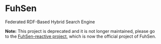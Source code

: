# FuhSen
Federated RDF-Based Hybrid Search Engine

**Note:** This project is deprecated and it is not longer maintained, please go to the [FuhSen-reactive project](https://github.com/LiDaKrA/FuhSen-reactive), which is now the official project of FuhSen.
